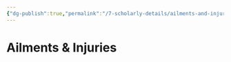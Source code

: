 ```yaml
---
{"dg-publish":true,"permalink":"/7-scholarly-details/ailments-and-injuries/ailments-and-injuries/"}
---
```


# Ailments & Injuries

